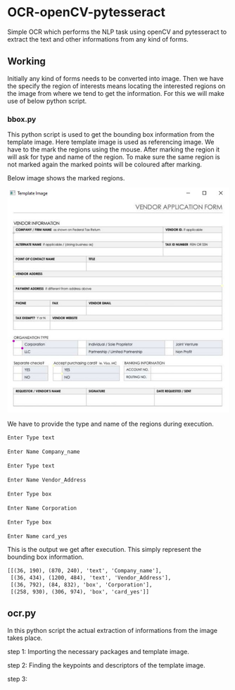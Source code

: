# OCR-openCV-pytesseract
Simple OCR which performs the NLP task using openCV and pytesseract to extract the text and other informations from any kind of forms.

## Working
Initially any kind of forms needs to be converted into image. Then we have the specify the region of interests means locating the interested regions on the image from where we tend to get the information. For this we will make use of below python script.

### bbox.py
This python script is used to get the bounding box information from the template image. Here template image is used as referencing image. We have to the mark the regions using the mouse. After marking the region it will ask for type and name of the region. To make sure the same region is not marked again the marked points will be coloured after marking.

Below image shows the marked regions.

<img src="images/box.jpg" width = 600>

We have to provide the type and name of the regions during execution.

```
Enter Type text

Enter Name Company_name

Enter Type text

Enter Name Vendor_Address

Enter Type box

Enter Name Corporation

Enter Type box

Enter Name card_yes
```

This is the output we get after execution. This simply represent the bounding box information.

```
[[(36, 190), (870, 240), 'text', 'Company_name'],
 [(36, 434), (1200, 484), 'text', 'Vendor_Address'],
 [(36, 792), (84, 832), 'box', 'Corporation'],
 [(258, 930), (306, 974), 'box', 'card_yes']]
```
## ocr.py

In this python script the actual extraction of informations from the image takes place.

step 1: Importing the necessary packages and template image.

step 2: Finding the keypoints and descriptors of the template image.

step 3: 
